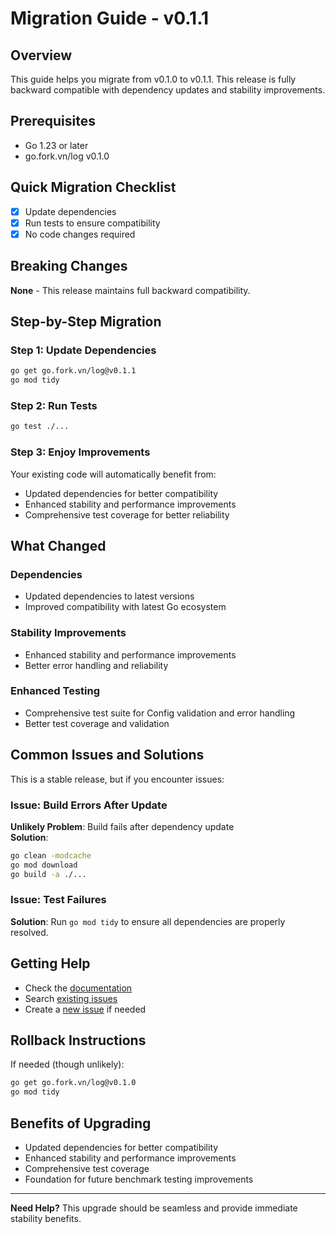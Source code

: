 # Migration Guide - v0.1.1

## Overview
This guide helps you migrate from v0.1.0 to v0.1.1. This release is fully backward compatible with dependency updates and stability improvements.

## Prerequisites
- Go 1.23 or later
- go.fork.vn/log v0.1.0

## Quick Migration Checklist
- [x] Update dependencies
- [x] Run tests to ensure compatibility
- [x] No code changes required

## Breaking Changes
**None** - This release maintains full backward compatibility.

## Step-by-Step Migration

### Step 1: Update Dependencies
```bash
go get go.fork.vn/log@v0.1.1
go mod tidy
```

### Step 2: Run Tests
```bash
go test ./...
```

### Step 3: Enjoy Improvements
Your existing code will automatically benefit from:
- Updated dependencies for better compatibility
- Enhanced stability and performance improvements
- Comprehensive test coverage for better reliability

## What Changed
### Dependencies
- Updated dependencies to latest versions
- Improved compatibility with latest Go ecosystem

### Stability Improvements
- Enhanced stability and performance improvements
- Better error handling and reliability

### Enhanced Testing
- Comprehensive test suite for Config validation and error handling
- Better test coverage and validation

## Common Issues and Solutions
This is a stable release, but if you encounter issues:

### Issue: Build Errors After Update
**Unlikely Problem**: Build fails after dependency update  
**Solution**: 
```bash
go clean -modcache
go mod download
go build -a ./...
```

### Issue: Test Failures
**Solution**: Run `go mod tidy` to ensure all dependencies are properly resolved.

## Getting Help
- Check the [documentation](https://pkg.go.dev/go.fork.vn/log@v0.1.1)
- Search [existing issues](https://github.com/go-fork/log/issues)
- Create a [new issue](https://github.com/go-fork/log/issues/new) if needed

## Rollback Instructions
If needed (though unlikely):

```bash
go get go.fork.vn/log@v0.1.0
go mod tidy
```

## Benefits of Upgrading
- Updated dependencies for better compatibility
- Enhanced stability and performance improvements
- Comprehensive test coverage
- Foundation for future benchmark testing improvements

---
**Need Help?** This upgrade should be seamless and provide immediate stability benefits.
